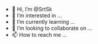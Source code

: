 - 👋 Hi, I’m @SrtSk
- 👀 I’m interested in ...
- 🌱 I’m currently learning ...
- 💞️ I’m looking to collaborate on ...
- 📫 How to reach me ...

<!---
SrtSk/SrtSk is a ✨ special ✨ repository because its `README.md` (this file) appears on your GitHub profile.
You can click the Preview link to take a look at your changes.
--->
